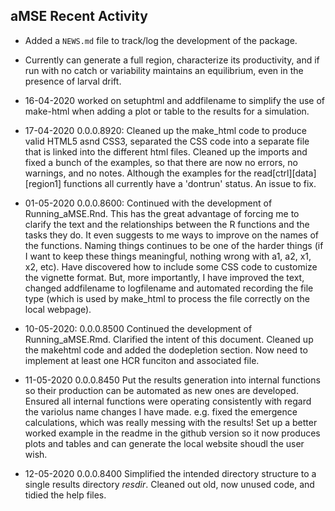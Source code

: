 ## aMSE Recent Activity

* Added a `NEWS.md` file to track/log the development of the package.

* Currently can generate a full region, characterize its productivity, and if run with no catch or variability maintains an equilibrium, even in the presence of larval drift.

* 16-04-2020 worked on setuphtml and addfilename to simplify the use of make-html when adding a plot or table to the results for a simulation.

* 17-04-2020 0.0.0.8920: Cleaned up the make_html code to produce valid HTML5 asnd CSS3, separated the CSS code into a separate file that is linked into the different html files. Cleaned up the imports and fixed a bunch of the examples, so that there are now no errors, no warnings, and no notes. Although the examples for the read[ctrl][data][region1] functions all currently have a 'dontrun' status. An issue to fix. 

* 01-05-2020 0.0.0.8600: Continued with the development of Running_aMSE.Rnd. This has the great advantage of forcing me to clarify the text and the relationships between the R functions and the tasks they do. It even suggests to me ways to improve on the names of the functions. Naming things continues to be one of the harder things (if I want to keep these things meaningful, nothing wrong with a1, a2, x1, x2, etc). Have discovered how to include some CSS code to customize the vignette format. But, more importantly, I have improved the text, changed addfilename to logfilename and automated recording the file type (which is used by make_html to process the file correctly on the local webpage).

* 10-05-2020: 0.0.0.8500 Continued the development of Running_aMSE.Rmd. Clarified the intent of this document. Cleaned up the makehtml code and added the dodepletion section. Now need to implement at least one HCR funciton and associated file.

* 11-05-2020 0.0.0.8450 Put the results generation into internal functions so their production can be automated as new ones are developed. Ensured all internal functions were operating consistently with regard the variolus name changes I have made. e.g. fixed the emergence calculations, which was really messing with the results! Set up a better worked example in the readme in the github version so it now produces plots and tables and can generate the local website shoudl the user wish.

* 12-05-2020 0.0.0.8400 Simplified the intended directory structure to a single results directory _resdir_. Cleaned out old, now unused code, and tidied the help files.
